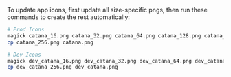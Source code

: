 To update app icons, first update all size-specific pngs, then run these commands to create the rest automatically:

```bash
# Prod Icons
magick catana_16.png catana_32.png catana_64.png catana_128.png catana_256.png catana.ico
cp catana_256.png catana.png

# Dev Icons
magick dev_catana_16.png dev_catana_32.png dev_catana_64.png dev_catana_128.png dev_catana_256.png dev_catana.ico
cp dev_catana_256.png dev_catana.png
```
